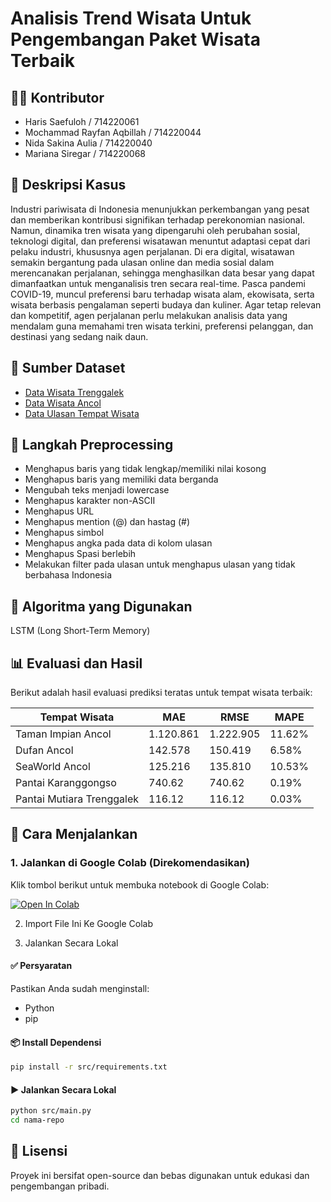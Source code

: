 # Analisis Trend Wisata Untuk Pengembangan Paket Wisata Terbaik

## 👩‍💻 Kontributor

- Haris Saefuloh / 714220061
- Mochammad Rayfan Aqbillah / 714220044
- Nida Sakina Aulia / 714220040
- Mariana Siregar / 714220068

## 📓 Deskripsi Kasus

Industri pariwisata di Indonesia menunjukkan perkembangan yang pesat dan memberikan kontribusi signifikan terhadap perekonomian nasional. Namun, dinamika tren wisata yang dipengaruhi oleh perubahan sosial, teknologi digital, dan preferensi wisatawan menuntut adaptasi cepat dari pelaku industri, khususnya agen perjalanan. Di era digital, wisatawan semakin bergantung pada ulasan online dan media sosial dalam merencanakan perjalanan, sehingga menghasilkan data besar yang dapat dimanfaatkan untuk menganalisis tren secara real-time. Pasca pandemi COVID-19, muncul preferensi baru terhadap wisata alam, ekowisata, serta wisata berbasis pengalaman seperti budaya dan kuliner. Agar tetap relevan dan kompetitif, agen perjalanan perlu melakukan analisis data yang mendalam guna memahami tren wisata terkini, preferensi pelanggan, dan destinasi yang sedang naik daun.

## 🔎 Sumber Dataset

- [Data Wisata Trenggalek](https://satudata.trenggalekkab.go.id/dataset/415/2024/data-kunjungan-destinasi-wisata)
- [Data Wisata Ancol](https://korporat.ancol.com/annual-report--29)
- [Data Ulasan Tempat Wisata](https://www.google.com/maps)

## 🧹 Langkah Preprocessing

- Menghapus baris yang tidak lengkap/memiliki nilai kosong
- Menghapus baris yang memiliki data berganda
- Mengubah teks menjadi lowercase
- Menghapus karakter non-ASCII
- Menghapus URL
- Menghapus mention (@) dan hastag (#)
- Menghapus simbol
- Menghapus angka pada data di kolom ulasan
- Menghapus Spasi berlebih
- Melakukan filter pada ulasan untuk menghapus ulasan yang tidak berbahasa Indonesia

## 🧠 Algoritma yang Digunakan

LSTM (Long Short-Term Memory)

## 📊 Evaluasi dan Hasil
Berikut adalah hasil evaluasi prediksi teratas untuk tempat wisata terbaik:

| Tempat Wisata               | MAE        | RMSE       | MAPE    |
|-----------------------------|------------|------------|---------|
| Taman Impian Ancol          | 1.120.861  | 1.222.905  | 11.62%  |
| Dufan Ancol                 | 142.578    | 150.419    | 6.58%   |
| SeaWorld Ancol              | 125.216    | 135.810    | 10.53%  |
| Pantai Karanggongso         | 740.62     | 740.62     | 0.19%   |
| Pantai Mutiara Trenggalek   | 116.12     | 116.12     | 0.03%   |


## 🚀 Cara Menjalankan
### 1. Jalankan di Google Colab (Direkomendasikan)

Klik tombol berikut untuk membuka notebook di Google Colab:

[![Open In Colab](https://colab.research.google.com/assets/colab-badge.svg)](https://colab.research.google.com/)

2. Import File Ini Ke Google Colab

3. Jalankan Secara Lokal

#### ✅ Persyaratan
Pastikan Anda sudah menginstall:
- Python
- pip
#### 📦 Install Dependensi
```bash
pip install -r src/requirements.txt
```
#### ▶️ Jalankan Secara Lokal
```bash
python src/main.py
cd nama-repo
```
## 📜 Lisensi

Proyek ini bersifat open-source dan bebas digunakan untuk edukasi dan pengembangan pribadi.
